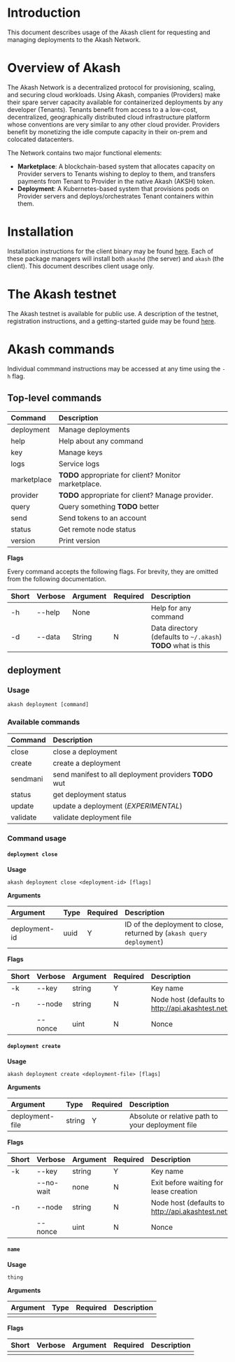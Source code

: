 # Introduction
This document describes usage of the Akash client for requesting and managing deployments to the Akash Network.

# Overview of Akash
The Akash Network is a decentralized protocol for provisioning, scaling, and securing cloud workloads. Using Akash, companies (Providers) make their spare server capacity available for containerized deployments by any developer (Tenants). Tenants benefit from access to a a low-cost, decentralized, geographically distributed cloud infrastructure platform whose conventions are very similar to any other cloud provider. Providers benefit by monetizing the idle compute capacity in their on-prem and colocated datacenters.


The Network contains two major functional elements:
 - **Marketplace**: A blockchain-based system that allocates capacity on Provider servers to Tenants wishing to deploy to them, and transfers payments from Tenant to Provider in the native Akash (AKSH) token.
 - **Deployment**: A Kubernetes-based system that provisions pods on Provider servers and deploys/orchestrates Tenant containers within them.

# Installation
Installation instructions for the client binary may be found [here](https://github.com/ovrclk/akash#installing). Each of these package managers will install both `akashd` (the server) and `akash` (the client). This document describes client usage only.

# The Akash testnet
The Akash testnet is available for public use.  A description of the testnet, registration instructions, and a getting-started guide may be found [here](https://github.com/ovrclk/akash/_docs/testnet).
  
# Akash commands
Individual commmand instructions may be accessed at any time using the `-h` flag. 

## Top-level commands

| Command | Description |
|:--|:--|
| deployment | Manage deployments |
| help | Help about any command |
| key | Manage keys |
| logs | Service logs |
| marketplace | **TODO** appropriate for client?  Monitor marketplace. |
| provider | **TODO** appropriate for client?  Manage provider. |
| query | Query something **TODO** better |
| send | Send tokens to an account |
| status | Get remote node status |
| version | Print version |

**Flags**

Every command accepts the following flags. For brevity, they are omitted from the following documentation.

| Short | Verbose | Argument | Required | Description |
|:--|:--|:--|:--|:--|
| -h | --help | None |  | Help for any command |
| -d | --data | String | N |Data directory (defaults to `~/.akash`) **TODO** what is this |

## deployment
### Usage
`akash deployment [command]`

### Available commands

| Command | Description |
|:--|:--|
| close | close a deployment |
| create | create a deployment |
| sendmani | send manifest to all deployment providers **TODO** wut |
| status | get deployment status |
| update | update a deployment (*EXPERIMENTAL*) |
| validate | validate deployment file |

### Command usage

#### `deployment close`
**Usage**

`akash deployment close <deployment-id> [flags]`


**Arguments**

| Argument | Type | Required | Description |
|:--|:--|:--|:--|
| deployment-id | uuid | Y | ID of the deployment to close, returned by (`akash query deployment`) |

**Flags**

| Short | Verbose | Argument | Required | Description |
|:--|:--|:--|:--|:--|
| -k | --key | string | Y | Key name |
| -n | --node | string | N | Node host (defaults to http://api.akashtest.net:80) |
|  | --nonce | uint | N | Nonce |


#### `deployment create`
**Usage**

`akash deployment create <deployment-file> [flags]`


**Arguments**

| Argument | Type | Required | Description |
|:--|:--|:--|:--|
| deployment-file | string | Y | Absolute or relative path to your deployment file |

**Flags**

| Short | Verbose | Argument | Required | Description |
|:--|:--|:--|:--|:--|
| -k | --key | string | Y | Key name |
|  | --no-wait | none | N | Exit before waiting for lease creation |
| -n | --node | string | N | Node host (defaults to http://api.akashtest.net:80) |
|  | --nonce | uint | N | Nonce |



#### `name`
**Usage**

`thing`


**Arguments**

| Argument | Type | Required | Description |
|:--|:--|:--|:--|
|  |  |  |  |

**Flags**

| Short | Verbose | Argument | Required | Description |
|:--|:--|:--|:--|:--|
|  |  |  |  |  |





        
      